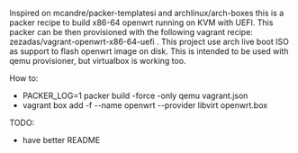 Inspired on mcandre/packer-templatesi and archlinux/arch-boxes this is a packer recipe to build x86-64 openwrt running on KVM with UEFI. This packer can be then provisioned with the following vagrant recipe: zezadas/vagrant-openwrt-x86-64-uefi .
This project use arch live boot ISO as support to flash openwrt image on disk.
This is intended to be used with qemu provisioner, but virtualbox is working too.

How to:
 - PACKER_LOG=1 packer build -force -only qemu vagrant.json
 - vagrant box add -f --name openwrt --provider libvirt openwrt.box


TODO:
 - have better README

